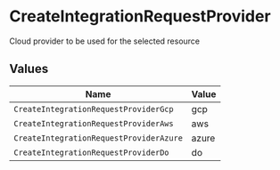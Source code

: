 # CreateIntegrationRequestProvider

Cloud provider to be used for the selected resource


## Values

| Name                                    | Value                                   |
| --------------------------------------- | --------------------------------------- |
| `CreateIntegrationRequestProviderGcp`   | gcp                                     |
| `CreateIntegrationRequestProviderAws`   | aws                                     |
| `CreateIntegrationRequestProviderAzure` | azure                                   |
| `CreateIntegrationRequestProviderDo`    | do                                      |